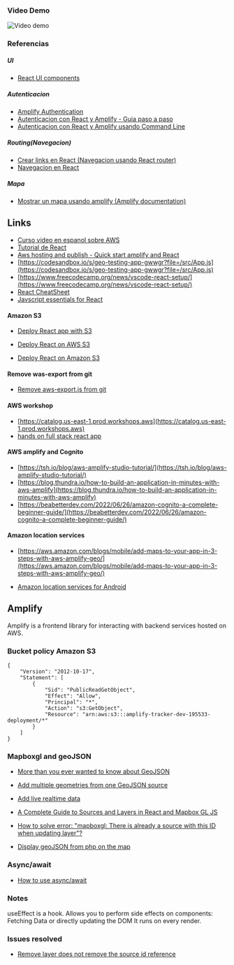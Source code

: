 ### Video Demo

<img src='https://i.imgur.com/JPcunlC.gif' title='video demo' width='' alt='Video demo'/>

### Referencias

##### UI

- [React UI components](https://ui.docs.amplify.aws/react/components/flex)

##### Autenticacion

- [Amplify Authentication](https://aws.amazon.com/blogs/mobile/amplify-uis-new-authenticator-component-makes-it-easy-to-add-customizable-login-pages-to-your-react-angular-or-vue-app/)
- [Autenticacion con React y Amplify - Guia paso a paso](https://welearncode.com/amplify-authenticator/)
- [Autenticacion con React y Amplify usando Command Line](https://blog.logrocket.com/authentication-react-aws-amplify-cognito/)

##### Routing(Navegacion)

- [Crear links en React (Navegacion usando React router)](https://stackabuse.com/programmatically-navigate-using-react-router/)
- [Navegacion en React](https://rookiecoder.medium.com/react-button-click-navigate-to-new-page-6af7397ea220)

##### Mapa

- [ Mostrar un mapa usando amplify (Amplify documentation)](https://docs.amplify.aws/lib/geo/maps/q/platform/js/)

## Links

- [Curso video en espanol sobre AWS ](https://marcia.dev/courses/sls-esp/)
- [Tutorial de React](https://ibaslogic.com/react-tutorial-for-beginners/)
- [Aws hosting and publish - Quick start amplify and React](https://docs.amplify.aws/start/getting-started/hosting/q/integration/react/)
- [https://codesandbox.io/s/geo-testing-app-gwwgr?file=/src/App.js](https://codesandbox.io/s/geo-testing-app-gwwgr?file=/src/App.js)
- [https://www.freecodecamp.org/news/vscode-react-setup/](https://www.freecodecamp.org/news/vscode-react-setup/)
- [React CheatSheet](https://www.freecodecamp.org/news/the-react-cheatsheet/#react-components)
- [Javscript essentials for React](https://www.freecodecamp.org/news/javascript-skills-you-need-for-react-practical-examples/)

#### Amazon S3

- [Deploy React app with S3](https://medium.com/dailyjs/a-guide-to-deploying-your-react-app-with-aws-s3-including-https-a-custom-domain-a-cdn-and-58245251f08)

- [Deploy React on AWS S3](https://www.cloudthat.com/resources/blog/step-by-step-guide-to-deploy-reactjs-app-on-aws-s3)

- [Deploy React on Amazon S3](https://aws.plainenglish.io/deploy-react-apps-on-amazon-s3-95bb9f5870d1)

#### Remove was-export from git

- [Remove aws-export.js from git](https://stackoverflow.com/questions/61514515/missing-aws-exports-js-always-when-building-aws-amplify-react-app-with-amplify-i)

#### AWS workshop

- [https://catalog.us-east-1.prod.workshops.aws](https://catalog.us-east-1.prod.workshops.aws)
- [hands on full stack react app](https://aws.amazon.com/getting-started/hands-on/build-react-app-amplify-graphql/?ref=gsrchandson&id=updated)

#### AWS amplify and Cognito

- [https://tsh.io/blog/aws-amplify-studio-tutorial/](https://tsh.io/blog/aws-amplify-studio-tutorial/)
- [https://blog.thundra.io/how-to-build-an-application-in-minutes-with-aws-amplify](https://blog.thundra.io/how-to-build-an-application-in-minutes-with-aws-amplify)
- [https://beabetterdev.com/2022/06/26/amazon-cognito-a-complete-beginner-guide/](https://beabetterdev.com/2022/06/26/amazon-cognito-a-complete-beginner-guide/)

#### Amazon location services

- [https://aws.amazon.com/blogs/mobile/add-maps-to-your-app-in-3-steps-with-aws-amplify-geo/](https://aws.amazon.com/blogs/mobile/add-maps-to-your-app-in-3-steps-with-aws-amplify-geo/)

- [Amazon location services for Android](https://aws.amazon.com/blogs/mobile/add-maps-to-your-android-app-with-aws-amplify-geo-powered-by-amazon-location-service/)

## Amplify

Amplify is a frontend library for interacting with backend services hosted on AWS.

### Bucket policy Amazon S3

```
{
    "Version": "2012-10-17",
    "Statement": [
        {
            "Sid": "PublicReadGetObject",
            "Effect": "Allow",
            "Principal": "*",
            "Action": "s3:GetObject",
            "Resource": "arn:aws:s3:::amplify-tracker-dev-195533-deployment/*"
        }
    ]
}
```

### Mapboxgl and geoJSON

- [More than you ever wanted to know about GeoJSON](https://macwright.com/2015/03/23/geojson-second-bite.html)
- [Add multiple geometries from one GeoJSON source](https://docs.mapbox.com/mapbox-gl-js/example/multiple-geometries/)
- [Add live realtime data](https://docs.mapbox.com/mapbox-gl-js/example/live-geojson/)
- [A Complete Guide to Sources and Layers in React and Mapbox GL JS](https://www.lostcreekdesigns.co/writing/a-complete-guide-to-sources-and-layers-in-react-and-mapbox-gl-js/)

- [How to solve error: "mapboxgl: There is already a source with this ID when updating layer"?](https://stackoverflow.com/questions/65597502/how-to-solve-error-mapboxgl-there-is-already-a-source-with-this-id-when-update)

- [Display geoJSON from php on the map](https://gis.stackexchange.com/questions/360312/how-to-display-the-geojson-from-php-on-the-map)

### Async/await

- [How to use async/await ](https://rapidapi.com/guides/fetch-api-async-await)

### Notes

useEffect is a hook.
Allows you to perform side effects on components: Fetching Data or directly updating the DOM
It runs on every render.

### Issues resolved

- [Remove layer does not remove the source id reference](https://github.com/mapbox/mapbox-gl-js/issues/9135)
